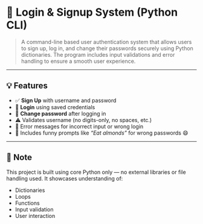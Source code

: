 # 🔐 Login & Signup System (Python CLI)

> A command-line based user authentication system that allows users to sign up, log in, and change their passwords securely using Python dictionaries.
> The program includes input validations and error handling to ensure a smooth user experience.

---

## 💡 Features

- ✅ **Sign Up** with username and password  
- 🔐 **Login** using saved credentials  
- 🔁 **Change password** after logging in  
- ⚠️ Validates username (no digits-only, no spaces, etc.)  
- 💬 Error messages for incorrect input or wrong login  
- 🧠 Includes funny prompts like _“Eat almonds”_ for wrong passwords 😄  

---

## 📌 Note

This project is built using core Python only — no external libraries or file handling used. It showcases understanding of:
- Dictionaries
- Loops
- Functions
- Input validation
- User interaction

